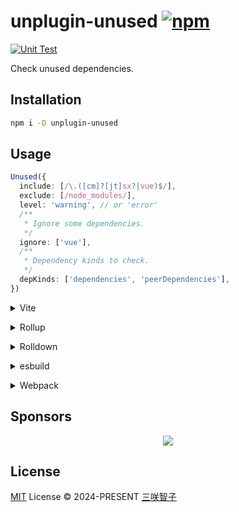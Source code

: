 # unplugin-unused [![npm](https://img.shields.io/npm/v/unplugin-unused.svg)](https://npmjs.com/package/unplugin-unused)

[![Unit Test](https://github.com/unplugin/unplugin-unused/actions/workflows/unit-test.yml/badge.svg)](https://github.com/unplugin/unplugin-unused/actions/workflows/unit-test.yml)

Check unused dependencies.

## Installation

```bash
npm i -D unplugin-unused
```

## Usage

```ts
Unused({
  include: [/\.([cm]?[jt]sx?|vue)$/],
  exclude: [/node_modules/],
  level: 'warning', // or 'error'
  /**
   * Ignore some dependencies.
   */
  ignore: ['vue'],
  /**
   * Dependency kinds to check.
   */
  depKinds: ['dependencies', 'peerDependencies'],
})
```

<details>
<summary>Vite</summary><br>

```ts
// vite.config.ts
import UnpluginUnused from 'unplugin-unused/vite'

export default defineConfig({
  plugins: [UnpluginUnused()],
})
```

<br></details>

<details>
<summary>Rollup</summary><br>

```ts
// rollup.config.js
import UnpluginUnused from 'unplugin-unused/rollup'

export default {
  plugins: [UnpluginUnused()],
}
```

<br></details>

<details>
<summary>Rolldown</summary><br>

```ts
// rolldown.config.js
import UnpluginUnused from 'unplugin-unused/rolldown'

export default {
  plugins: [UnpluginUnused()],
}
```

<br></details>

<details>
<summary>esbuild</summary><br>

```ts
// esbuild.config.js
import { build } from 'esbuild'

build({
  plugins: [require('unplugin-unused/esbuild')()],
})
```

<br></details>

<details>
<summary>Webpack</summary><br>

```ts
// webpack.config.js
module.exports = {
  /* ... */
  plugins: [require('unplugin-unused/webpack')()],
}
```

<br></details>

## Sponsors

<p align="center">
  <a href="https://cdn.jsdelivr.net/gh/sxzz/sponsors/sponsors.svg">
    <img src='https://cdn.jsdelivr.net/gh/sxzz/sponsors/sponsors.svg'/>
  </a>
</p>

## License

[MIT](./LICENSE) License © 2024-PRESENT [三咲智子](https://github.com/sxzz)
